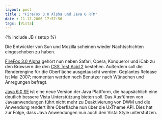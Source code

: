 ```yaml
---
layout: post
title : "FireFox 3.0 Alpha und Java 6 RTM"
date : 11.12.2006 17:57:56
tags: [Vista]
---
```

{% include JB / setup %}

Die Entwickler von Sun und Mozilla scheinen wieder Nachtschichten eingeschoben zu haben.

[FireFox 3.0 Alpha](http://ftp.mozilla.org/pub/mozilla.org/firefox/nightly/latest-trunk/) gehört nun neben Safari, Opera, Konqueror und iCab zu den Browsern die den [CSS Test Acid 2](http://www.webstandards.org/action/acid2/) bestehen. Außerdem soll die Renderengine für die Oberfläche ausgetauscht werden. Geplantes Release ist Mai 2007; momentan werden noch Benutzer nach Wünschen und Anregungen befragt.

[Java 6.0 SE](http://java.sun.com/javase/downloads/index.jsp) ist eine neue Version der Java Plattform, die haupsächlich eine deutlich bessere Vista Unterstützung bieten soll. Das Ausführen von Javaanwendungen führt nicht mehr zu Deaktivierung von DWM und die Anwendung rendert ihre Oberfläche nun über die UxTheme API. Dies hat zur Folge, dass Java Anwendungen nun auch den Vista Style unterstützen.
